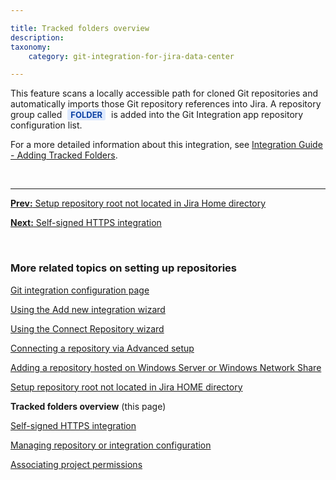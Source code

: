```yaml
---

title: Tracked folders overview
description:
taxonomy:
    category: git-integration-for-jira-data-center

---
```


This feature scans a locally accessible path for cloned Git repositories and automatically imports those Git repository references into Jira. A repository group called <b style='background-color:#DEEAFE; padding:1px 5px; color:#0C42A3; border-radius:3px; margin: 0 5px; font-size: small;'>FOLDER</b> is added into the Git Integration app repository configuration list.

For a more detailed information about this integration, see [Integration Guide - Adding Tracked Folders](/git-integration-for-jira-data-center/tracked-folders-gij-self-managed).

&nbsp;
* * *

[**Prev:** Setup repository root not located in Jira Home directory](/git-integration-for-jira-data-center/setup-repository-root-not-located-in-jira-home-directory-gij-self-managed)

[**Next:** Self-signed HTTPS integration](/git-integration-for-jira-data-center/self-signed-https-integration-gij-self-managed)

&nbsp;

### More related topics on setting up repositories

[Git integration configuration page](/git-integration-for-jira-data-center/git-integration-configuration-page-gij-self-managed)

[Using the Add new integration wizard](/git-integration-for-jira-data-center/using-the-add-new-integration-wizard-gij-self-managed)

[Using the Connect Repository wizard](/git-integration-for-jira-data-center/using-the-connect-repository-wizard-gij-self-managed)

[Connecting a repository via Advanced setup](/git-integration-for-jira-data-center/connecting-a-repository-via-advanced-setup-gij-self-managed)

[Adding a repository hosted on Windows Server or Windows Network Share](/git-integration-for-jira-data-center/adding-a-repository-hosted-on-windows-server-or-windows-network-share-gij-self-managed)

[Setup repository root not located in Jira HOME directory](/git-integration-for-jira-data-center/setup-repository-root-not-located-in-jira-home-directory-gij-self-managed)

**Tracked folders overview** (this page)

[Self-signed HTTPS integration](/git-integration-for-jira-data-center/self-signed-https-integration-gij-self-managed)

[Managing repository or integration configuration](/git-integration-for-jira-data-center/managing-repository-or-integration-configuration-gij-self-managed)

[Associating project permissions](/git-integration-for-jira-data-center/associating-project-permissions-gij-self-managed)

